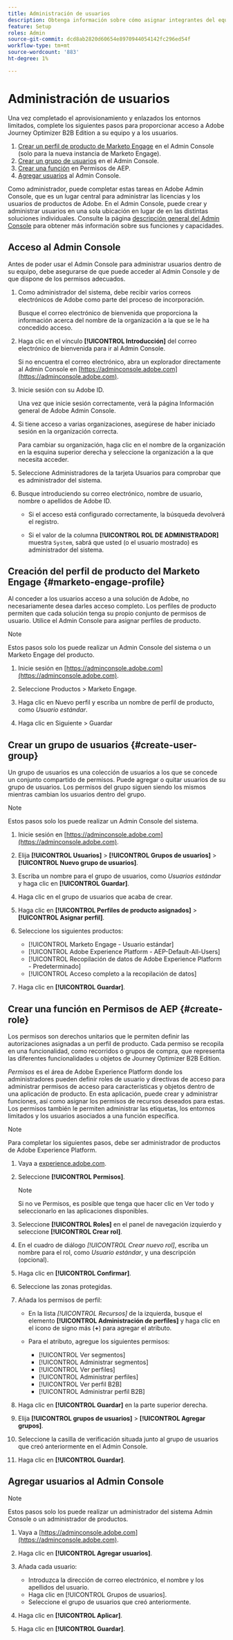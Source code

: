 ```yaml
---
title: Administración de usuarios
description: Obtenga información sobre cómo asignar integrantes del equipo a perfiles de producto de Journey Optimizer B2B Edition.
feature: Setup
roles: Admin
source-git-commit: dcd8ab2820d60654e8970944054142fc296ed54f
workflow-type: tm+mt
source-wordcount: '883'
ht-degree: 1%

---
```


# Administración de usuarios

Una vez completado el aprovisionamiento y enlazados los entornos limitados, complete los siguientes pasos para proporcionar acceso a Adobe Journey Optimizer B2B Edition a su equipo y a los usuarios.

1. [Crear un perfil de producto de Marketo Engage](#marketo-engage-profile) en el Admin Console (solo para la nueva instancia de Marketo Engage).
1. [Crear un grupo de usuarios](#create-user-group) en el Admin Console.
1. [Crear una función](#create-role) en Permisos de AEP.
1. [Agregar usuarios](#add-users) al Admin Console.

Como administrador, puede completar estas tareas en Adobe Admin Console, que es un lugar central para administrar las licencias y los usuarios de productos de Adobe. En el Admin Console, puede crear y administrar usuarios en una sola ubicación en lugar de en las distintas soluciones individuales. Consulte la página [descripción general del Admin Console](https://helpx.adobe.com/es/enterprise/using/admin-console.html) para obtener más información sobre sus funciones y capacidades.

## Acceso al Admin Console

Antes de poder usar el Admin Console para administrar usuarios dentro de su equipo, debe asegurarse de que puede acceder al Admin Console y de que dispone de los permisos adecuados.

1. Como administrador del sistema, debe recibir varios correos electrónicos de Adobe como parte del proceso de incorporación.

   Busque el correo electrónico de bienvenida que proporciona la información acerca del nombre de la organización a la que se le ha concedido acceso.

1. Haga clic en el vínculo **[!UICONTROL Introducción]** del correo electrónico de bienvenida para ir al Admin Console.

   Si no encuentra el correo electrónico, abra un explorador directamente al Admin Console en [https://adminconsole.adobe.com](https://adminconsole.adobe.com).

1. Inicie sesión con su Adobe ID.

   Una vez que inicie sesión correctamente, verá la página Información general de Adobe Admin Console.

1. Si tiene acceso a varias organizaciones, asegúrese de haber iniciado sesión en la organización correcta.

   Para cambiar su organización, haga clic en el nombre de la organización en la esquina superior derecha y seleccione la organización a la que necesita acceder.

1. Seleccione Administradores de la tarjeta Usuarios para comprobar que es administrador del sistema.

1. Busque introduciendo su correo electrónico, nombre de usuario, nombre o apellidos de Adobe ID.

   * Si el acceso está configurado correctamente, la búsqueda devolverá el registro.

   * Si el valor de la columna **[!UICONTROL ROL DE ADMINISTRADOR]** muestra `System`, sabrá que usted (o el usuario mostrado) es administrador del sistema.

## Creación del perfil de producto del Marketo Engage {#marketo-engage-profile}

Al conceder a los usuarios acceso a una solución de Adobe, no necesariamente desea darles acceso completo. Los perfiles de producto permiten que cada solución tenga su propio conjunto de permisos de usuario. Utilice el Admin Console para asignar perfiles de producto.

>[!NOTE]
>
>Estos pasos solo los puede realizar un Admin Console del sistema o un Marketo Engage del producto.

1. Inicie sesión en [https://adminconsole.adobe.com](https://adminconsole.adobe.com).

1. Seleccione Productos > Marketo Engage.

1. Haga clic en Nuevo perfil y escriba un nombre de perfil de producto, como _Usuario estándar_.

1. Haga clic en Siguiente > Guardar

## Crear un grupo de usuarios {#create-user-group}

Un grupo de usuarios es una colección de usuarios a los que se concede un conjunto compartido de permisos. Puede agregar o quitar usuarios de su grupo de usuarios. Los permisos del grupo siguen siendo los mismos mientras cambian los usuarios dentro del grupo.

>[!NOTE]
>
>Estos pasos solo los puede realizar un Admin Console del sistema.

1. Inicie sesión en [https://adminconsole.adobe.com](https://adminconsole.adobe.com).

1. Elija **[!UICONTROL Usuarios]** > **[!UICONTROL Grupos de usuarios]** > **[!UICONTROL Nuevo grupo de usuarios]**.

1. Escriba un nombre para el grupo de usuarios, como _Usuarios estándar_ y haga clic en **[!UICONTROL Guardar]**.

1. Haga clic en el grupo de usuarios que acaba de crear.

1. Haga clic en **[!UICONTROL Perfiles de producto asignados]** > **[!UICONTROL Asignar perfil]**.

1. Seleccione los siguientes productos:
   * [!UICONTROL Marketo Engage - Usuario estándar]
   * [!UICONTROL Adobe Experience Platform - AEP-Default-All-Users]
   * [!UICONTROL Recopilación de datos de Adobe Experience Platform - Predeterminado]
   * [!UICONTROL Acceso completo a la recopilación de datos]

1. Haga clic en **[!UICONTROL Guardar]**.

## Crear una función en Permisos de AEP {#create-role}

Los permisos son derechos unitarios que le permiten definir las autorizaciones asignadas a un perfil de producto. Cada permiso se recopila en una funcionalidad, como recorridos o grupos de compra, que representa las diferentes funcionalidades u objetos de Journey Optimizer B2B Edition.

_Permisos_ es el área de Adobe Experience Platform donde los administradores pueden definir roles de usuario y directivas de acceso para administrar permisos de acceso para características y objetos dentro de una aplicación de producto. En esta aplicación, puede crear y administrar funciones, así como asignar los permisos de recursos deseados para estas. Los permisos también le permiten administrar las etiquetas, los entornos limitados y los usuarios asociados a una función específica.

>[!NOTE]
>
>Para completar los siguientes pasos, debe ser administrador de productos de Adobe Experience Platform.

1. Vaya a [experience.adobe.com](https://experience.adobe.com/).

1. Seleccione **[!UICONTROL Permisos]**.

   >[!NOTE]
   >
   >Si no ve Permisos, es posible que tenga que hacer clic en Ver todo y seleccionarlo en las aplicaciones disponibles.

1. Seleccione **[!UICONTROL Roles]** en el panel de navegación izquierdo y seleccione **[!UICONTROL Crear rol]**.

1. En el cuadro de diálogo _[!UICONTROL Crear nuevo rol]_, escriba un nombre para el rol, como _Usuario estándar_, y una descripción (opcional).

1. Haga clic en **[!UICONTROL Confirmar]**.

1. Seleccione las zonas protegidas.

1. Añada los permisos de perfil:

   * En la lista _[!UICONTROL Recursos]_ de la izquierda, busque el elemento **[!UICONTROL Administración de perfiles]** y haga clic en el icono de signo más (**+**) para agregar el atributo.

   * Para el atributo, agregue los siguientes permisos:
      * [!UICONTROL Ver segmentos]
      * [!UICONTROL Administrar segmentos]
      * [!UICONTROL Ver perfiles]
      * [!UICONTROL Administrar perfiles]
      * [!UICONTROL Ver perfil B2B]
      * [!UICONTROL Administrar perfil B2B]

1. Haga clic en **[!UICONTROL Guardar]** en la parte superior derecha.

1. Elija **[!UICONTROL grupos de usuarios]** > **[!UICONTROL Agregar grupos]**.

1. Seleccione la casilla de verificación situada junto al grupo de usuarios que creó anteriormente en el Admin Console.

1. Haga clic en **[!UICONTROL Guardar]**.

## Agregar usuarios al Admin Console

>[!NOTE]
>
>Estos pasos solo los puede realizar un administrador del sistema Admin Console o un administrador de productos.

1. Vaya a [https://adminconsole.adobe.com](https://adminconsole.adobe.com).

1. Haga clic en **[!UICONTROL Agregar usuarios]**.

1. Añada cada usuario:

   * Introduzca la dirección de correo electrónico, el nombre y los apellidos del usuario.
   * Haga clic en [!UICONTROL Grupos de usuarios].
   * Seleccione el grupo de usuarios que creó anteriormente.

1. Haga clic en **[!UICONTROL Aplicar]**.

1. Haga clic en **[!UICONTROL Guardar]**.
